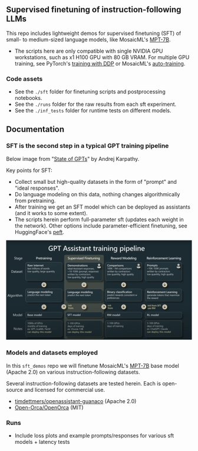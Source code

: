 ## Supervised finetuning of instruction-following LLMs

This repo includes lightweight demos for supervised finetuning (SFT) of small- to medium-sized language models, like MosaicML's [MPT-7B](https://huggingface.co/mosaicml/mpt-7b).

* The scripts here are only compatible with single NVIDIA GPU workstations, such as x1 H100 GPU with 80 GB VRAM. For multiple GPU training, see PyTorch's [training with DDP](https://pytorch.org/tutorials/beginner/ddp_series_multigpu.html) or MosaicML's [auto-training](https://www.mosaicml.com/training).

### Code assets

* See the `./sft` folder for finetuning scripts and postprocessing notebooks.
* See the `./runs` folder for the raw results from each sft experiment.
* See the `./inf_tests` folder for runtime tests on different models.

## Documentation

### SFT is the second step in a typical GPT training pipeline

Below image from "[State of GPTs](https://www.youtube.com/watch?v=bZQun8Y4L2A)" by Andrej Karpathy. 

Key points for SFT:

* Collect small but high-quality datasets in the form of "prompt" and "ideal responses". 
* Do language modeling on this data, nothing changes algorithmically from pretraining. 
* After training we get an SFT model which can be deployed as assistants (and it works to some extent).
* The scripts herein perform full-parameter sft (updates each weight in the network). Other options include parameter-efficient finetuning, see HuggingFace's [peft](https://github.com/huggingface/peft).

![training_pipeline](assets/assistant_training_pipeline.png)

### Models and datasets employed

In this `sft_demos` repo we will finetune MosaicML's [MPT-7B](https://huggingface.co/mosaicml/mpt-7b) base model (Apache 2.0) on various instruction-following datasets. 

Several instruction-following datasets are tested herein. Each is open-source and licensed for commercial use.

* [timdettmers/openassistant-guanaco](https://huggingface.co/datasets/timdettmers/openassistant-guanaco) (Apache 2.0)
* [Open-Orca/OpenOrca](https://huggingface.co/datasets/Open-Orca/OpenOrca) (MIT)

### Runs

* Include loss plots and example prompts/responses for various sft models + latency tests



